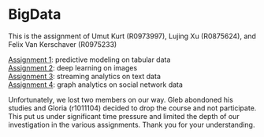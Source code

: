 # BigData

This is the assignment of Umut Kurt (R0973997), Lujing Xu (R0875624), and Felix Van Kerschaver (R0975233)

[Assignment 1](/main/BigData/Assignment1): predictive modeling on tabular data <br />
[Assignment 2](https://github.com/felixvk1234/BigData/tree/a5da76481a1f72c476d0ac786f4b326c9ae0aa8f/Assignment2): deep learning on images <br />
[Assignment 3](https://github.com/felixvk1234/BigData/tree/a5da76481a1f72c476d0ac786f4b326c9ae0aa8f/Assignment3): streaming analytics on text data <br />
[Assignment 4](https://github.com/felixvk1234/BigData/tree/a5da76481a1f72c476d0ac786f4b326c9ae0aa8f/Assignment4): graph analytics on social network data <br />

Unfortunately, we lost two members on our way. Gleb abondoned his studies and Gloria (r1011104) decided to drop the course and not participate. 
This put us under significant time pressure and limited the depth of our investigation in the various assignments. 
Thank you for your understanding.






